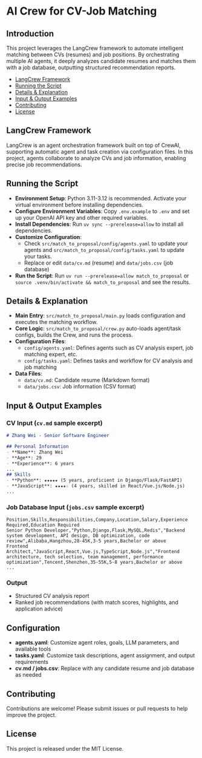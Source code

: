 # AI Crew for CV-Job Matching

## Introduction
This project leverages the LangCrew framework to automate intelligent matching between CVs (resumes) and job positions. By orchestrating multiple AI agents, it deeply analyzes candidate resumes and matches them with a job database, outputting structured recommendation reports.

- [LangCrew Framework](#langcrew-framework)
- [Running the Script](#running-the-script)
- [Details & Explanation](#details--explanation)
- [Input & Output Examples](#input--output-examples)
- [Contributing](#contributing)
- [License](#license)

## LangCrew Framework
LangCrew is an agent orchestration framework built on top of CrewAI, supporting automatic agent and task creation via configuration files. In this project, agents collaborate to analyze CVs and job information, enabling precise job recommendations.

## Running the Script
- **Environment Setup**: Python 3.11-3.12 is recommended. Activate your virtual environment before installing dependencies.
- **Configure Environment Variables**: Copy `.env.example` to `.env` and set up your OpenAI API key and other required variables.
- **Install Dependencies**: Run `uv sync --prerelease=allow` to install all dependencies.
- **Customize Configuration**: 
  - Check `src/match_to_proposal/config/agents.yaml` to update your agents and `src/match_to_proposal/config/tasks.yaml` to update your tasks.
  - Replace or edit `data/cv.md` (resume) and `data/jobs.csv` (job database)
- **Run the Script**: Run `uv run --prerelease=allow match_to_proposal` or `source .venv/bin/activate && match_to_proposal` and see the results.


## Details & Explanation
- **Main Entry**: `src/match_to_proposal/main.py` loads configuration and executes the matching workflow.
- **Core Logic**: `src/match_to_proposal/crew.py` auto-loads agent/task configs, builds the Crew, and runs the process.
- **Configuration Files**:
  - `config/agents.yaml`: Defines agents such as CV analysis expert, job matching expert, etc.
  - `config/tasks.yaml`: Defines tasks and workflow for CV analysis and job matching
- **Data Files**:
  - `data/cv.md`: Candidate resume (Markdown format)
  - `data/jobs.csv`: Job information (CSV format)

## Input & Output Examples
### CV Input (`cv.md` sample excerpt)
```markdown
# Zhang Wei - Senior Software Engineer

## Personal Information
- **Name**: Zhang Wei
- **Age**: 29
- **Experience**: 6 years
...
## Skills
- **Python**: ★★★★★ (5 years, proficient in Django/Flask/FastAPI)
- **JavaScript**: ★★★★☆ (4 years, skilled in React/Vue.js/Node.js)
...
```

### Job Database Input (`jobs.csv` sample excerpt)
```csv
Position,Skills,Responsibilities,Company,Location,Salary,Experience Required,Education Required
Senior Python Developer,"Python,Django,Flask,MySQL,Redis","Backend system development, API design, DB optimization, code review",Alibaba,Hangzhou,28-45K,3-5 years,Bachelor or above
Frontend Architect,"JavaScript,React,Vue.js,TypeScript,Node.js","Frontend architecture, tech selection, team management, performance optimization",Tencent,Shenzhen,35-55K,5-8 years,Bachelor or above
...
```

### Output
- Structured CV analysis report
- Ranked job recommendations (with match scores, highlights, and application advice)

## Configuration
- **agents.yaml**: Customize agent roles, goals, LLM parameters, and available tools
- **tasks.yaml**: Customize task descriptions, agent assignment, and output requirements
- **cv.md / jobs.csv**: Replace with any candidate resume and job database as needed

## Contributing
Contributions are welcome! Please submit issues or pull requests to help improve the project.

## License
This project is released under the MIT License. 